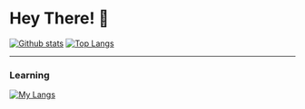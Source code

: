 # Hey There! 👋
  
  <a href="#">![Github stats](https://github-readme-stats.vercel.app/api?username=AlienX-Script&theme=blueberry&count_private=true&hide_border=true&line_height=20)</a>
  <a href="#">![Top Langs](https://github-readme-stats.vercel.app/api/top-langs/?username=AlienX-Script&layout=compact&theme=blueberry&count_private=true&hide_border=true)</a>

<hr>

### Learning

[![My Langs](https://skillicons.dev/icons?i=robloxstudio,lua,vscode,visualstudio,kali,c+,cs)](https://skillicons.dev)
